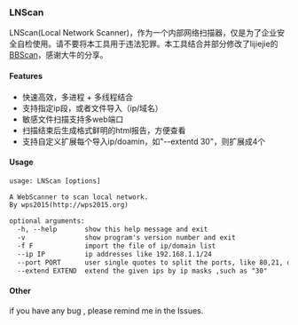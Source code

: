 ### LNScan
LNScan(Local Network Scanner)，作为一个内部网络扫描器，仅是为了企业安全自检使用。请不要将本工具用于违法犯罪。本工具结合并部分修改了lijiejie的[BBScan](https://github.com/lijiejie/BBScan)，感谢大牛的分享。


#### Features
- 快速高效，多进程 + 多线程结合
- 支持指定ip段，或者文件导入（ip/域名）
- 敏感文件扫描支持多web端口
- 扫描结束后生成格式鲜明的html报告，方便查看
- 支持自定义扩展每个导入ip/doamin，如"--extentd 30"，则扩展成4个

#### Usage

```html
usage: LNScan [options]

A WebScanner to scan local network.
By wps2015(http://wps2015.org)

optional arguments:
  -h, --help       show this help message and exit
  -v               show program's version number and exit
  -f F             import the file of ip/domain list
  --ip IP          ip addresses like 192.168.1.1/24
  --port PORT      user single quotes to split the ports, like 80,21, default 8 ports
  --extend EXTEND  extend the given ips by ip masks ,such as "30"
```
#### Other
if you have any bug , please remind me in the Issues.
